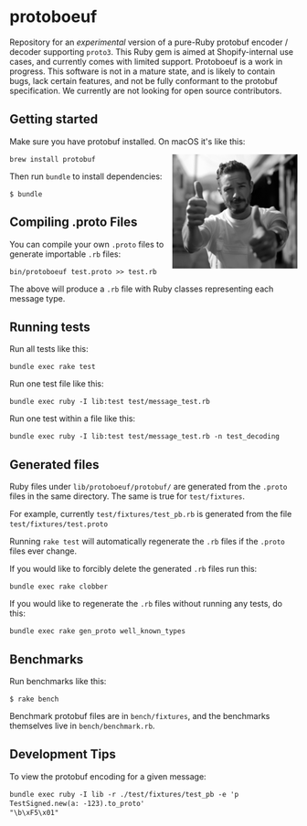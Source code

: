 # protoboeuf

Repository for an *experimental* version of a pure-Ruby protobuf encoder / decoder supporting `proto3`.
This Ruby gem is aimed at Shopify-internal use cases, and currently comes with limited support.
Protoboeuf is a work in progress. This software is not in a mature state, and is likely to contain
bugs, lack certain features, and not be fully conformant to the protobuf specification. We currently
are not looking for open source contributors.

## Getting started

Make sure you have protobuf installed. On macOS it's like this:

<img align="right" height="200" src="media/image.jpg">

```
brew install protobuf
```

Then run `bundle` to install dependencies:

```
$ bundle
```

## Compiling .proto Files

You can compile your own `.proto` files to generate importable `.rb` files:

```
bin/protoboeuf test.proto >> test.rb
```

The above will produce a `.rb` file with Ruby classes representing each message type.

## Running tests

Run all tests like this:

```
bundle exec rake test
```

Run one test file like this:

```
bundle exec ruby -I lib:test test/message_test.rb
```

Run one test within a file like this:

```
bundle exec ruby -I lib:test test/message_test.rb -n test_decoding
```

## Generated files

Ruby files under `lib/protoboeuf/protobuf/` are generated from the `.proto` files in the same directory.
The same is true for `test/fixtures`.

For example, currently `test/fixtures/test_pb.rb`
is generated from the file `test/fixtures/test.proto`

Running `rake test` will automatically regenerate the `.rb` files if the
`.proto` files ever change.

If you would like to forcibly delete the generated `.rb` files run this:

```
bundle exec rake clobber
```

If you would like to regenerate the `.rb` files without running any tests, do
this:

```
bundle exec rake gen_proto well_known_types
```

## Benchmarks

Run benchmarks like this:

```
$ rake bench
```

Benchmark protobuf files are in `bench/fixtures`, and the benchmarks themselves live in `bench/benchmark.rb`.

## Development Tips

To view the protobuf encoding for a given message:

```
bundle exec ruby -I lib -r ./test/fixtures/test_pb -e 'p TestSigned.new(a: -123).to_proto'
"\b\xF5\x01"
```
